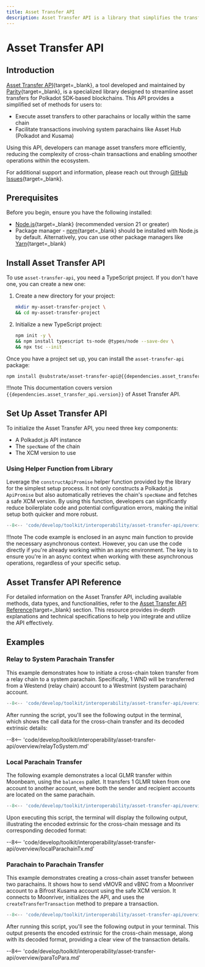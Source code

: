 ```yaml
---
title: Asset Transfer API
description: Asset Transfer API is a library that simplifies the transfer of assets for Polkadot SDK-based chains. It provides methods for cross-chain and local transfers.
---
```


# Asset Transfer API

## Introduction

[Asset Transfer API](https://github.com/paritytech/asset-transfer-api){target=\_blank}, a tool developed and maintained by [Parity](https://www.parity.io/){target=\_blank}, is a specialized library designed to streamline asset transfers for Polkadot SDK-based blockchains. This API provides a simplified set of methods for users to:

- Execute asset transfers to other parachains or locally within the same chain
- Facilitate transactions involving system parachains like Asset Hub (Polkadot and Kusama)

Using this API, developers can manage asset transfers more efficiently, reducing the complexity of cross-chain transactions and enabling smoother operations within the ecosystem.

For additional support and information, please reach out through [GitHub Issues](https://github.com/paritytech/asset-transfer-api/issues){target=\_blank}.

## Prerequisites

Before you begin, ensure you have the following installed:

- [Node.js](https://nodejs.org/en/){target=\_blank} (recommended version 21 or greater)
- Package manager - [npm](https://www.npmjs.com/){target=\_blank} should be installed with Node.js by default. Alternatively, you can use other package managers like [Yarn](https://yarnpkg.com/){target=\_blank}

## Install Asset Transfer API

To use `asset-transfer-api`, you need a TypeScript project. If you don't have one, you can create a new one:

1. Create a new directory for your project:

    ```bash
    mkdir my-asset-transfer-project \
    && cd my-asset-transfer-project
    ```

2. Initialize a new TypeScript project:

    ```bash
    npm init -y \
    && npm install typescript ts-node @types/node --save-dev \
    && npx tsc --init
    ```

Once you have a project set up, you can install the `asset-transfer-api` package:

```bash
npm install @substrate/asset-transfer-api@{{dependencies.asset_transfer_api.version}}
```

!!!note
    This documentation covers version `{{dependencies.asset_transfer_api.version}}` of Asset Transfer API.

## Set Up Asset Transfer API

To initialize the Asset Transfer API, you need three key components:

- A Polkadot.js API instance
- The `specName` of the chain
- The XCM version to use

### Using Helper Function from Library

Leverage the `constructApiPromise` helper function provided by the library for the simplest setup process. It not only constructs a Polkadot.js `ApiPromise` but also automatically retrieves the chain's `specName` and fetches a safe XCM version. By using this function, developers can significantly reduce boilerplate code and potential configuration errors, making the initial setup both quicker and more robust.

```ts
--8<-- 'code/develop/toolkit/interoperability/asset-transfer-api/overview/setup.ts'
```

!!!note
    The code example is enclosed in an async main function to provide the necessary asynchronous context. However, you can use the code directly if you're already working within an async environment. The key is to ensure you're in an async context when working with these asynchronous operations, regardless of your specific setup.

## Asset Transfer API Reference

For detailed information on the Asset Transfer API, including available methods, data types, and functionalities, refer to the [Asset Transfer API Reference](/develop/toolkit/interoperability/asset-transfer-api/reference){target=\_blank} section. This resource provides in-depth explanations and technical specifications to help you integrate and utilize the API effectively.

## Examples

### Relay to System Parachain Transfer

This example demonstrates how to initiate a cross-chain token transfer from a relay chain to a system parachain. Specifically, 1 WND will be transferred from a Westend (relay chain) account to a Westmint (system parachain) account.

```ts
--8<-- 'code/develop/toolkit/interoperability/asset-transfer-api/overview/relayToSystem.ts'
```

After running the script, you'll see the following output in the terminal, which shows the call data for the cross-chain transfer and its decoded extrinsic details:

--8<-- 'code/develop/toolkit/interoperability/asset-transfer-api/overview/relayToSystem.md'

### Local Parachain Transfer

The following example demonstrates a local GLMR transfer within Moonbeam, using the `balances` pallet. It transfers 1 GLMR token from one account to another account, where both the sender and recipient accounts are located on the same parachain.

```ts
--8<-- 'code/develop/toolkit/interoperability/asset-transfer-api/overview/localParachainTx.ts'
```

Upon executing this script, the terminal will display the following output, illustrating the encoded extrinsic for the cross-chain message and its corresponding decoded format:

--8<-- 'code/develop/toolkit/interoperability/asset-transfer-api/overview/localParachainTx.md'

### Parachain to Parachain Transfer

This example demonstrates creating a cross-chain asset transfer between two parachains. It shows how to send vMOVR and vBNC from a Moonriver account to a Bifrost Kusama account using the safe XCM version. It connects to Moonriver, initializes the API, and uses the `createTransferTransaction` method to prepare a transaction.

```ts
--8<-- 'code/develop/toolkit/interoperability/asset-transfer-api/overview/paraToPara.ts'
```

After running this script, you'll see the following output in your terminal. This output presents the encoded extrinsic for the cross-chain message, along with its decoded format, providing a clear view of the transaction details.

--8<-- 'code/develop/toolkit/interoperability/asset-transfer-api/overview/paraToPara.md'
